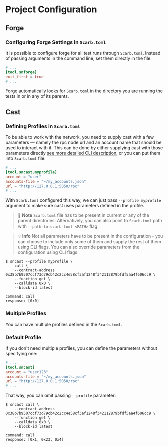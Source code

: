 # Project Configuration

## Forge

### Configuring Forge Settings in `Scarb.toml`

It is possible to configure forge for all test runs through `Scarb.toml`.
Instead of passing arguments in the command line, set them directly in the file.

```toml
# ...
[tool.snforge]
exit_first = true
# ...
```

Forge automatically looks for `Scarb.toml` in the directory you are running the tests in or in any of its parents.

## Cast

### Defining Profiles in `Scarb.toml`

To be able to work with the network, you need to supply cast with a few parameters —
namely the rpc node url and an account name that should be used to interact with it.
This can be done
by either supplying cast with those parameters directly [see more detailed CLI description,](../appendix/cast.md)
or you can put them into `Scarb.toml` file:

```toml
# ...
[tool.sncast.myprofile]
account = "user"
accounts-file = "~/my_accounts.json"
url = "http://127.0.0.1:5050/rpc"
# ...
```

With `Scarb.toml` configured this way, we can just pass `--profile myprofile` argument to make sure cast uses parameters
defined in the profile.

> 📝 **Note**
> `Scarb.toml` file has to be present in current or any of the parent directories.
> Alternatively, you can also point to `Scarb.toml` path with `--path-to-scarb-toml <PATH>` flag.

> 💡 **Info**
> Not all parameters have to be present in the configuration - you can choose to include only some of them and supply
> the rest of them using CLI flags. You can also override parameters from the configuration using CLI flags.

```shell
$ sncast --profile myprofile \
    call \
    --contract-address 0x38b7b9507ccf73d79cb42c2cc4e58cf3af1248f342112879bfdf5aa4f606cc9 \
    --function get \
    --calldata 0x0 \
    --block-id latest

command: call
response: [0x0]
```

### Multiple Profiles

You can have multiple profiles defined in the `Scarb.toml`.

### Default Profile

If you don't need multiple profiles, you can define the parameters without specifying one:

```toml
# ...
[tool.sncast]
account = "user123"
accounts-file = "~/my_accounts.json"
url = "http://127.0.0.1:5050/rpc"
# ...
```

That way, you can omit passing `--profile` parameter:

```shell
$ sncast call \
    --contract-address 0x38b7b9507ccf73d79cb42c2cc4e58cf3af1248f342112879bfdf5aa4f606cc9 \
    --function get \
    --calldata 0x0 \
    --block-id latest

command: call
response: [0x1, 0x23, 0x4]
```
